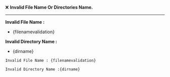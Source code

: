 ❌ <b>Invalid File Name Or Directories Name.</b>

<hr>

<b>Invalid File Name : </b>
- {filenamevalidation}

<b>Invalid Directory Name :</b>
- {dirname}

```
Invalid File Name : {filenamevalidation}

Invalid Directory Name :{dirname}

```